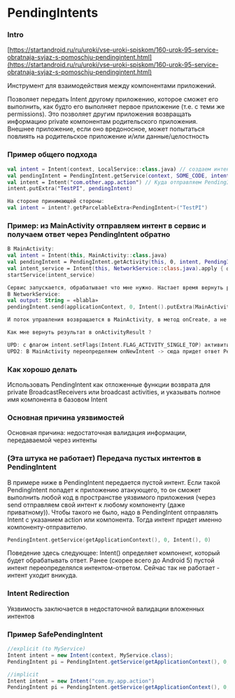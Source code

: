 # PendingIntents

### Intro

[https://startandroid.ru/ru/uroki/vse-uroki-spiskom/160-urok-95-service-obratnaja-svjaz-s-pomoschju-pendingintent.html](https://startandroid.ru/ru/uroki/vse-uroki-spiskom/160-urok-95-service-obratnaja-svjaz-s-pomoschju-pendingintent.html)

Инструмент для взаимодействия между компонентами приложений.

Позволяет передать Intent другому приложению, которое сможет его выполнить, как будто его выполняет первое приложение (т.е. с теми же permissions). Это позволяет другим приложения возвращать информацию private компонентам родительского приложения.\
Внешнее приложение, если оно вредоносное, может попытаться повлиять на родительское приложение и/или данные/целостность

### Пример общего подхода

```kotlin
val intent = Intent(context, LocalService::class.java) // создаем интент для работы с локальным объектом - указываем, тем самым, кто будет обрабатывать ответ
val pendingIntent = PendingIntent.getService(context, SOME_CODE, intent, SOME_FLAG) // помещаем локальный интент в pendingintent
val intent = Intent("com.other.app.action") // Куда отправляем PendingIntent
intent.putExtra("TestPI", pendingIntent)

На стороне принимающей стороны:
val intent = intent?.getParcelableExtra<PendingIntent>("TestPI")
```

### Пример: из MainActivity отправляем интент в сервис и получаем ответ через PendingIntent обратно

```kotlin
В MainActivity:
val intent = Intent(this, MainActivity::class.java)
val pendingIntent = PendingIntent.getActivity(this, 0, intent, PendingIntent.FLAG_UPDATE_CURRENT)
val intent_service = Intent(this, NetworkService::class.java).apply { формирую интент }
startService(intent_service)

Сервис запускается, обрабатывает что мне нужно. Настает время вернуть результат:
В NetworkService:
val output: String = «blabla»
pendingIntent.send(applicationContext, 0, Intent().putExtra(MainActivity.PARAM_RESULT, output))

И поток управления возвращается в MainActivity, в метод onCreate, а не в onActivityResult(requestCode: Int, resultCode: Int, data: Intent?), и, соответственно, активити перезагружается

Как мне вернуть результат в onActivityResult ?

UPD: с флагом intent.setFlags(Intent.FLAG_ACTIVITY_SINGLE_TOP) активити не перезагружается, но результат в onActivityResult все равно не возвращается
UPD2: В MainActivity переопределяем onNewIntent -> сюда придет ответ PendingIntent с сервиса
```

### Как хорошо делать

Использовать PendingIntent как отложенные функции возврата для private BroadcastReceivers или broadcast activities, и указывать полное имя компонента в базовом Intent

### Основная причина уязвимостей

Основная причина: недостаточная валидация информации, передаваемой через интенты

### (Эта штука не работает) Передача пустых интентов в PendingIntent

В примере ниже в PendingIntent передается пустой интент. Если такой PendingIntent попадет к приложению атакующего, то он сможет выполнить любой код в пространстве уязвимого приложения (через send отправляем свой интент к любому компоненту (даже приватному)). Чтобы такого не было, надо в PendingIntent отправлять Intent с указанием action или компонента. Тогда интент придет именно компоненту-отправителю.

```kotlin
PendingIntent.getService(getApplicationContext(), 0, Intent(), 0)
```

Поведение здесь следующее: Intent() определяет компонент, который будет обрабатывать ответ. Ранее (скорее всего до Android 5) пустой интент переопределялся интентом-ответом. Сейчас так не работает - интент уходит вникуда.

### Intent Redirection

Уязвимость заключается в недостаточной валидации вложенных интентов

### Пример SafePendingIntent

```java
//explicit (to MyService)
Intent intent = new Intent(context, MyService.class);
PendingIntent pi = PendingIntent.getService(getApplicationContext(), 0, intent, PendingIntent.FLAG_UPDATE_CURRENT);

//implicit
Intent intent = new Intent("com.my.app.action")
PendingIntent pi = PendingIntent.getService(getApplicationContext(), 0, intent, PendingIntent.FLAG_UPDATE_CURRENT);
```
